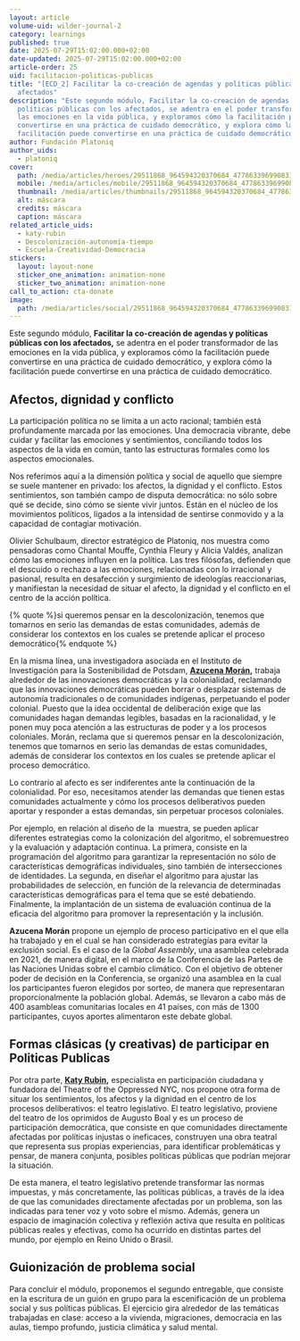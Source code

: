 ```yaml
---
layout: article
volume-uid: wilder-journal-2
category: learnings
published: true
date: 2025-07-29T15:02:00.000+02:00
date-updated: 2025-07-29T15:02:00.000+02:00
article-order: 25
uid: facilitacion-politicas-publicas
title: "[ECD_2] Facilitar la co-creación de agendas y políticas públicas con los
  afectados"
description: "Este segundo módulo, Facilitar la co-creación de agendas y
  políticas públicas con los afectados, se adentra en el poder transformador de
  las emociones en la vida pública, y exploramos cómo la facilitación puede
  convertirse en una práctica de cuidado democrático, y explora cómo la
  facilitación puede convertirse en una práctica de cuidado democrático. "
author: Fundación Platoniq
author_uids:
  - platoniq
cover:
  path: /media/articles/heroes/29511868_964594320370684_4778633969908318208_n-420x280_c.jpg
  mobile: /media/articles/mobile/29511868_964594320370684_4778633969908318208_n-420x280_c.jpg
  thumbnail: /media/articles/thumbnails/29511868_964594320370684_4778633969908318208_n-420x280_c.jpg
  alt: máscara
  credits: máscara
  caption: máscara
related_article_uids:
  - katy-rubin
  - Descolonización-autonomía-tiempo
  - Escuela-Creatividad-Democracia
stickers:
  layout: layout-none
  sticker_one_animation: animation-none
  sticker_two_animation: animation-none
call_to_action: cta-donate
image:
  path: /media/articles/social/29511868_964594320370684_4778633969908318208_n-420x280_c.jpg
---
```

Este segundo módulo, **Facilitar la co-creación de agendas y políticas públicas con los afectados,** se adentra en el poder transformador de las emociones en la vida pública, y exploramos cómo la facilitación puede convertirse en una práctica de cuidado democrático, y explora cómo la facilitación puede convertirse en una práctica de cuidado democrático. 

## **Afectos, dignidad y conflicto**

La participación política no se limita a un acto racional; también está profundamente marcada por las emociones. Una democracia vibrante, debe cuidar y facilitar las emociones y sentimientos, conciliando todos los aspectos de la vida en común, tanto las estructuras formales como los aspectos emocionales. 

Nos referimos aquí a la dimensión política y social de aquello que siempre se suele mantener en privado: los afectos, la dignidad y el conflicto. Estos sentimientos, son también campo de disputa democrática: no sólo sobre qué se decide, sino cómo se siente vivir juntos. Están en el núcleo de los movimientos políticos, ligados a la intensidad de sentirse conmovido y a la capacidad de contagiar motivación.

Olivier Schulbaum, director estratégico de Platoniq, nos muestra como pensadoras como Chantal Mouffe, Cynthia Fleury y Alicia Valdés, analizan cómo las emociones influyen en la política. Las tres filósofas, defienden que el descuido o rechazo a las emociones, relacionadas con lo irracional y pasional, resulta en desafección y surgimiento de ideologías reaccionarias, y manifiestan la necesidad de situar el afecto, la dignidad y el conflicto en el centro de la acción política. 

{% quote %}si queremos pensar en la descolonización, tenemos que tomarnos en serio las demandas de estas comunidades, además de considerar los contextos en los cuales se pretende aplicar el proceso democrático{% endquote %}

En la misma línea, una investigadora asociada en el Instituto de Investigación para la Sostenibilidad de Potsdam, **[Azucena Morán](https://journal.platoniq.net/es/wilder-journal-2/interviews/Descolonizaci%C3%B3n-autonom%C3%ADa-tiempo/),** trabaja alrededor de las innovaciones democráticas y la colonialidad, reclamando que las innovaciones democráticas pueden borrar o desplazar sistemas de autonomía tradicionales o de comunidades indígenas, perpetuando el poder colonial. Puesto que la idea occidental de deliberación exige que las comunidades hagan demandas legibles, basadas en la racionalidad, y le ponen muy poca atención a las estructuras de poder y a los procesos coloniales. Morán, reclama que si queremos pensar en la descolonización, tenemos que tomarnos en serio las demandas de estas comunidades, además de considerar los contextos en los cuales se pretende aplicar el proceso democrático.

Lo contrario al afecto es ser indiferentes ante la continuación de la colonialidad. Por eso, necesitamos atender las demandas que tienen estas comunidades actualmente y cómo los procesos deliberativos pueden aportar y responder a estas demandas, sin perpetuar procesos coloniales. 

Por ejemplo, en relación al diseño de la  muestra, se pueden aplicar diferentes estrategias como la colonización del algoritmo, el sobremuestreo y la evaluación y adaptación continua. La primera, consiste en la programación del algoritmo para garantizar la representación no sólo de características demográficas individuales, sino también de intersecciones de identidades. La segunda, en diseñar el algoritmo para ajustar las probabilidades de selección, en función de la relevancia de determinadas características demográficas para el tema que se esté debatiendo. Finalmente, la implantación de un sistema de evaluación continua de la eficacia del algoritmo para promover la representación y la inclusión.

**Azucena Morán** propone un ejemplo de proceso participativo en el que ella ha trabajado y en el cual se han considerado estrategías para evitar la exclusión social. Es el caso de la *Global Assembly*, una asamblea celebrada en 2021, de manera digital, en el marco de la Conferencia de las Partes de las Naciones Unidas sobre el cambio climático. Con el objetivo de obtener poder de decisión en la Conferencia, se organizó una asamblea en la cual los participantes fueron elegidos por sorteo, de manera que representaran proporcionalmente la población global. Además, se llevaron a cabo más de 400 asambleas comunitarias locales en 41 países, con más de 1300 participantes, cuyos aportes alimentaron este debate global.

## **Formas clásicas (y creativas) de participar en Politicas Publicas**

Por otra parte, **[Katy Rubin](https://journal.platoniq.net/es/wilder-journal-2/interviews/katy-rubin/),** especialista en participación ciudadana y fundadora del Theatre of the Oppressed NYC, nos propone otra forma de situar los sentimientos, los afectos y la dignidad en el centro de los procesos deliberativos: el teatro legislativo. El teatro legislativo, proviene del teatro de los oprimidos de Augusto Boal y es un proceso de participación democrática, que consiste en que comunidades directamente afectadas por políticas injustas o ineficaces, construyen una obra teatral que representa sus propias experiencias, para identificar problemáticas y pensar, de manera conjunta, posibles políticas públicas que podrían mejorar la situación.

De esta manera, el teatro legislativo pretende transformar las normas impuestas, y más concretamente, las políticas públicas, a través de la idea de que las comunidades directamente afectadas por un problema, son las indicadas para tener voz y voto sobre el mismo. Además, genera un espacio de imaginación colectiva y reflexión activa que resulta en políticas públicas reales y efectivas, como ha ocurrido en distintas partes del mundo, por ejemplo en Reino Unido o Brasil.

## **Guionización de problema social**

Para concluir el módulo, proponemos el segundo entregable, que consiste en la escritura de un guión en grupo para la escenificación de un problema social y sus políticas públicas. El ejercicio gira alrededor de las temáticas trabajadas en clase: acceso a la vivienda, migraciones, democracia en las aulas, tiempo profundo, justicia climática y salud mental.
